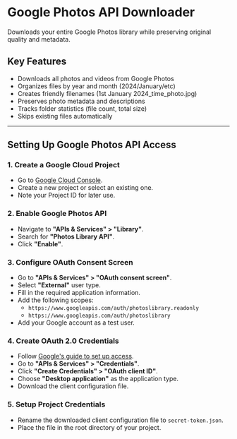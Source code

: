 # Google Photos API Downloader

Downloads your entire Google Photos library while preserving original quality and metadata.

## Key Features
- Downloads all photos and videos from Google Photos
- Organizes files by year and month (2024/January/etc)
- Creates friendly filenames (1st January 2024_time_photo.jpg) 
- Preserves photo metadata and descriptions
- Tracks folder statistics (file count, total size)
- Skips existing files automatically
---

## Setting Up Google Photos API Access

### 1. Create a Google Cloud Project
- Go to [Google Cloud Console](https://console.cloud.google.com/).
- Create a new project or select an existing one.
- Note your Project ID for later use.

### 2. Enable Google Photos API
- Navigate to **"APIs & Services" > "Library"**.
- Search for **"Photos Library API"**.
- Click **"Enable"**.

### 3. Configure OAuth Consent Screen
- Go to **"APIs & Services" > "OAuth consent screen"**.
- Select **"External"** user type.
- Fill in the required application information.
- Add the following scopes:
    - `https://www.googleapis.com/auth/photoslibrary.readonly`
    - `https://www.googleapis.com/auth/photoslibrary`
- Add your Google account as a test user.

### 4. Create OAuth 2.0 Credentials
- Follow [Google's guide to set up access](https://support.google.com/googleapi/answer/6158849?hl=en&ref_topic=7013279).
- Go to **"APIs & Services" > "Credentials"**.
- Click **"Create Credentials" > "OAuth client ID"**.
- Choose **"Desktop application"** as the application type.
- Download the client configuration file.

### 5. Setup Project Credentials
- Rename the downloaded client configuration file to `secret-token.json`.
- Place the file in the root directory of your project.
